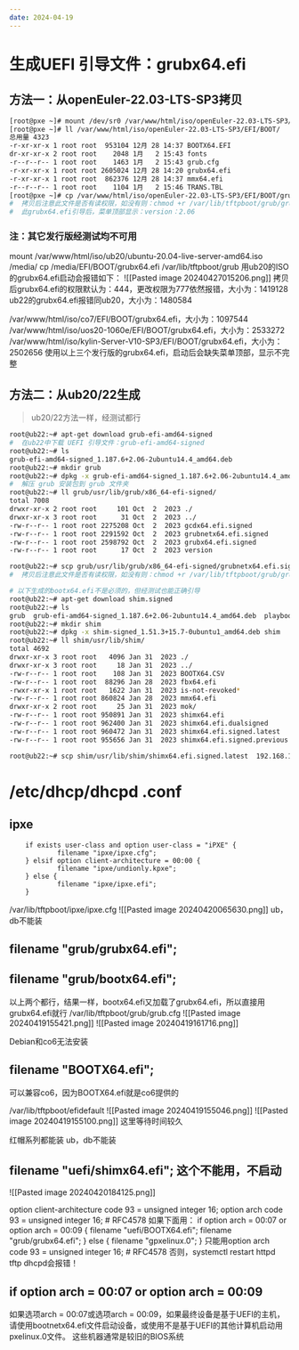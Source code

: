 ```yaml
---
date: 2024-04-19
---
```

# 生成UEFI 引导文件：grubx64.efi
## 方法一：从openEuler-22.03-LTS-SP3拷贝
```bash
[root@pxe ~]# mount /dev/sr0 /var/www/html/iso/openEuler-22.03-LTS-SP3/
[root@pxe ~]# ll /var/www/html/iso/openEuler-22.03-LTS-SP3/EFI/BOOT/
总用量 4323
-r-xr-xr-x 1 root root  953104 12月 28 14:37 BOOTX64.EFI
dr-xr-xr-x 2 root root    2048 1月   2 15:43 fonts
-r--r--r-- 1 root root    1463 1月   2 15:43 grub.cfg
-r-xr-xr-x 1 root root 2605024 12月 28 14:20 grubx64.efi
-r-xr-xr-x 1 root root  862376 12月 28 14:37 mmx64.efi
-r--r--r-- 1 root root    1104 1月   2 15:46 TRANS.TBL
[root@pxe ~]# cp /var/www/html/iso/openEuler-22.03-LTS-SP3/EFI/BOOT/grubx64.efi /var/lib/tftpboot/grub/
#  拷贝后注意此文件是否有读权限，如没有则：chmod +r /var/lib/tftpboot/grub/grubx64.efi
#  此grubx64.efi引导后，菜单顶部显示：version：2.06
```
### 注：其它发行版经测试均不可用
mount /var/www/html/iso/ub20/ubuntu-20.04-live-server-amd64.iso /media/
cp /media/EFI/BOOT/grubx64.efi /var/lib/tftpboot/grub
用ub20的ISO的grubx64.efi启动会报错如下：
![[Pasted image 20240427015206.png]]
拷贝后grubx64.efi的权限默认为：444，更改权限为777依然报错，大小为：1419128
ub22的grubx64.efi报错同ub20，大小为：1480584

/var/www/html/iso/co7/EFI/BOOT/grubx64.efi，大小为：1097544
/var/www/html/iso/uos20-1060e/EFI/BOOT/grubx64.efi，大小为：2533272
/var/www/html/iso/kylin-Server-V10-SP3/EFI/BOOT/grubx64.efi，大小为：2502656
使用以上三个发行版的grubx64.efi，启动后会缺失菜单顶部，显示不完整
## 方法二：从ub20/22生成
>ub20/22方法一样，经测试都行
```sh
root@ub22:~# apt-get download grub-efi-amd64-signed
#  在ub22中下载 UEFI 引导文件：grub-efi-amd64-signed
root@ub22:~# ls
grub-efi-amd64-signed_1.187.6+2.06-2ubuntu14.4_amd64.deb 
root@ub22:~# mkdir grub
root@ub22:~# dpkg -x grub-efi-amd64-signed_1.187.6+2.06-2ubuntu14.4_amd64.deb grub
#  解压 grub 安装包到 grub 文件夹
root@ub22:~# ll grub/usr/lib/grub/x86_64-efi-signed/
total 7008
drwxr-xr-x 2 root root     101 Oct  2  2023 ./
drwxr-xr-x 3 root root      31 Oct  2  2023 ../
-rw-r--r-- 1 root root 2275208 Oct  2  2023 gcdx64.efi.signed
-rw-r--r-- 1 root root 2291592 Oct  2  2023 grubnetx64.efi.signed
-rw-r--r-- 1 root root 2598792 Oct  2  2023 grubx64.efi.signed
-rw-r--r-- 1 root root      17 Oct  2  2023 version

root@ub22:~# scp grub/usr/lib/grub/x86_64-efi-signed/grubnetx64.efi.signed 192.168.1.3:/var/lib/tftpboot/grub/grubx64.efi
#  拷贝后注意此文件是否有读权限，如没有则：chmod +r /var/lib/tftpboot/grub/grubx64.ef

# 以下生成的bootx64.efi不是必须的，但经测试也能正确引导
root@ub22:~# apt-get download shim.signed
root@ub22:~# ls
grub  grub-efi-amd64-signed_1.187.6+2.06-2ubuntu14.4_amd64.deb  playbook  shim-signed_1.51.3+15.7-0ubuntu1_amd64.deb
root@ub22:~# mkdir shim
root@ub22:~# dpkg -x shim-signed_1.51.3+15.7-0ubuntu1_amd64.deb shim
root@ub22:~# ll shim/usr/lib/shim/
total 4692
drwxr-xr-x 3 root root   4096 Jan 31  2023 ./
drwxr-xr-x 3 root root     18 Jan 31  2023 ../
-rw-r--r-- 1 root root    108 Jan 31  2023 BOOTX64.CSV
-rw-r--r-- 1 root root  88296 Jan 28  2023 fbx64.efi
-rwxr-xr-x 1 root root   1622 Jan 31  2023 is-not-revoked*
-rw-r--r-- 1 root root 860824 Jan 28  2023 mmx64.efi
drwxr-xr-x 2 root root     25 Jan 31  2023 mok/
-rw-r--r-- 1 root root 950891 Jan 31  2023 shimx64.efi
-rw-r--r-- 1 root root 962400 Jan 31  2023 shimx64.efi.dualsigned
-rw-r--r-- 1 root root 960472 Jan 31  2023 shimx64.efi.signed.latest
-rw-r--r-- 1 root root 955656 Jan 31  2023 shimx64.efi.signed.previous

root@ub22:~# scp shim/usr/lib/shim/shimx64.efi.signed.latest  192.168.1.3:/var/lib/tftpboot/grub/bootx64.efi
```
# /etc/dhcp/dhcpd .conf
## ipxe
        if exists user-class and option user-class = "iPXE" {
                filename "ipxe/ipxe.cfg";
        } elsif option client-architecture = 00:00 {
                filename "ipxe/undionly.kpxe";
        } else {
                filename "ipxe/ipxe.efi";
        }
/var/lib/tftpboot/ipxe/ipxe.cfg
![[Pasted image 20240420065630.png]]
ub，db不能装
## filename "grub/grubx64.efi";
## filename "grub/bootx64.efi";
以上两个都行，结果一样，bootx64.efi又加载了grubx64.efi，所以直接用grubx64.efi就行
/var/lib/tftpboot/grub/grub.cfg
![[Pasted image 20240419155421.png]]
![[Pasted image 20240419161716.png]]

Debian和co6无法安装

## filename "BOOTX64.efi";
可以兼容co6，因为BOOTX64.efi就是co6提供的

/var/lib/tftpboot/efidefault
![[Pasted image 20240419155046.png]]
![[Pasted image 20240419155100.png]]
这里等待时间较久

红帽系列都能装
ub，db不能装

## filename "uefi/shimx64.efi"; 这个不能用，不启动
![[Pasted image 20240420184125.png]]

option client-architecture code 93 = unsigned integer 16;
option arch code 93 = unsigned integer 16; # RFC4578
如果下面用：
if option arch = 00:07 or option arch = 00:09 {
        filename "uefi/BOOTX64.efi";
           filename "grub/grubx64.efi";
} else {
        filename "gpxelinux.0";
}
只能用option arch code 93 = unsigned integer 16; # RFC4578
否则，systemctl restart httpd tftp dhcpd会报错！

##  if option arch = 00:07 or option arch = 00:09
如果选项arch = 00:07或选项arch = 00:09，如果最终设备是基于UEFI的主机，请使用bootnetx64.efi文件启动设备，或使用不是基于UEFI的其他计算机启动用pxelinux.0文件。 这些机器通常是较旧的BIOS系统




